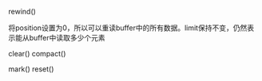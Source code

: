 
rewind()

将position设置为0，所以可以重读buffer中的所有数据。limit保持不变，仍然表示能从buffer中读取多少个元素

clear() compact()

mark()  reset()